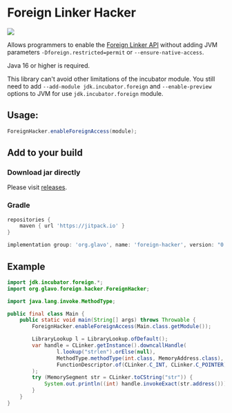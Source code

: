 # Foreign Linker Hacker

[![](https://jitpack.io/v/Glavo/foreign-hacker.svg)](https://jitpack.io/#Glavo/foreign-hacker)

Allows programmers to enable the [Foreign Linker API](https://openjdk.java.net/jeps/389) without adding JVM parameters `-Dforeign.restricted=permit` or `--ensure-native-access`.

Java 16 or higher is required. 

This library can't avoid other limitations of the incubator module. 
You still need to add `--add-module jdk.incubator.foreign` and  `--enable-preview` options to JVM for use `jdk.incubator.foreign` module.

## Usage: 

```java 
ForeignHacker.enableForeignAccess(module);
```

<!--
The effect of calling this method is similar to starting the JVM with the `-Dforeign.restricted=permit` option,
will allow programmers to use the [Foreign Linker API](https://openjdk.java.net/jeps/389).

Node: `System.setProperty("foreign.restricted", "permit")` doesn't work,
Foreign Linker API only detects the value of property `foreign.restricted` passed in when the JVM is started.
-->

## Add to your build

### Download jar directly

Please visit [releases](https://github.com/Glavo/foreign-hacker/releases/latest).

### Gradle
```groovy
repositories {
    maven { url 'https://jitpack.io' }
}

implementation group: 'org.glavo', name: 'foreign-hacker', version: "0.2.1"
```

## Example
```java
import jdk.incubator.foreign.*;
import org.glavo.foreign.hacker.ForeignHacker;

import java.lang.invoke.MethodType;

public final class Main {
    public static void main(String[] args) throws Throwable {
        ForeignHacker.enableForeignAccess(Main.class.getModule());

        LibraryLookup l = LibraryLookup.ofDefault();
        var handle = CLinker.getInstance().downcallHandle(
                l.lookup("strlen").orElse(null),
                MethodType.methodType(int.class, MemoryAddress.class),
                FunctionDescriptor.of(CLinker.C_INT, CLinker.C_POINTER)
        );
        try (MemorySegment str = CLinker.toCString("str")) {
            System.out.println((int) handle.invokeExact(str.address()));
        }
    }
}
```